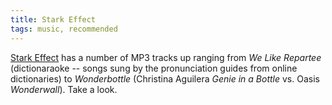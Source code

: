 ```yaml
---
title: Stark Effect
tags: music, recommended
---
```


<a href="http://www.stark-effect.com/">Stark Effect</a> has a number of
MP3 tracks up ranging from *We Like Repartee* (dictionaraoke -- songs
sung by the pronunciation guides from online dictionaries) to
*Wonderbottle* (Christina Aguilera *Genie in a Bottle* vs. Oasis
*Wonderwall*). Take a look.
